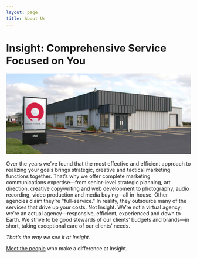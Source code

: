 ```yaml
---
layout: page
title: About Us
---
```


# Insight: Comprehensive Service Focused on You

<img src="../img/insight-building.jpg" alt="Insight Building">

Over the years we’ve found that the most effective and efficient approach to realizing your goals brings strategic, creative and tactical marketing functions together. That’s why we offer complete marketing communications expertise—from senior-level strategic planning, art direction, creative copywriting and web development to photography, audio recording, video production and media buying—all in-house. Other agencies claim they’re "full-service." In reality, they outsource many of the services that drive up your costs. Not Insight. We’re not a virtual agency; we’re an actual agency—responsive, efficient, experienced and down to Earth. We strive to be good stewards of our clients’ budgets and brands—in short, taking exceptional care of our clients’ needs.

*That’s the way we see it at Insight.*

[Meet the people](/staff-bios "Staff Bios") who make a difference at Insight.